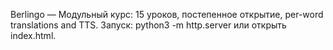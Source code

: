 Berlingo — Модульный курс: 15 уроков, постепенное открытие, per-word translations and TTS. Запуск: python3 -m http.server или открыть index.html.